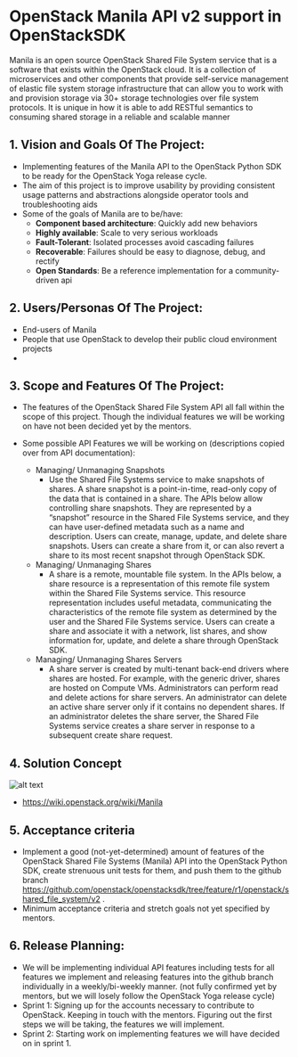 #  OpenStack Manila API v2 support in OpenStackSDK
Manila is an open source OpenStack Shared File System service that is a software that exists within the OpenStack cloud. It is a collection of microservices and other components that provide self-service management of elastic file system storage infrastructure that can allow you to work with and provision storage via 30+ storage technologies over file system protocols. It is unique in how it is able to add RESTful semantics to consuming shared storage in a reliable and scalable manner
## 1.   Vision and Goals Of The Project:
- Implementing features of the Manila API to the OpenStack Python SDK to be ready for the OpenStack Yoga release cycle.
- The aim of this project is to improve usability by providing consistent usage patterns and abstractions alongside operator tools and troubleshooting aids
- Some of the goals of Manila are to be/have:
  - **Component based architecture**: Quickly add new behaviors
  - **Highly available**: Scale to very serious workloads
  - **Fault-Tolerant**: Isolated processes avoid cascading failures
  - **Recoverable**: Failures should be easy to diagnose, debug, and rectify
  - **Open Standards**: Be a reference implementation for a community-driven api

## 2. Users/Personas Of The Project:
- End-users of Manila
- People that use OpenStack to develop their public cloud environment projects
- 

## 3.   Scope and Features Of The Project:
- The features of the OpenStack Shared File System API all fall within the scope of this project. Though the individual features we will be working on have not been decided yet by the mentors.
- Some possible API Features we will be working on (descriptions copied over from API documentation):

  - Managing/ Unmanaging Snapshots
    - Use the Shared File Systems service to make snapshots of shares. A share snapshot is a point-in-time, read-only copy of the data that is contained in a share. The APIs below allow controlling share snapshots. They are represented by a “snapshot” resource in the Shared File Systems service, and they can have user-defined metadata such as a name and description.
Users can create, manage, update, and delete share snapshots. Users can create a share from it, or can also revert a share to its most recent snapshot through OpenStack SDK.
  - Managing/ Unmanaging Shares
    - A share is a remote, mountable file system. In the APIs below, a share resource is a representation of this remote file system within the Shared File Systems service. This resource representation includes useful metadata, communicating the characteristics of the remote file system as determined by the user and the Shared File Systems service.
Users can create a share and associate it with a network, list shares, and show information for, update, and delete a share through OpenStack SDK.
  - Managing/ Unmanaging Shares Servers
    - A share server is created by multi-tenant back-end drivers where shares are hosted. For example, with the generic driver, shares are hosted on Compute VMs.
Administrators can perform read and delete actions for share servers. An administrator can delete an active share server only if it contains no dependent shares. If an administrator deletes the share server, the Shared File Systems service creates a share server in response to a subsequent create share request.

## 4. Solution Concept
![alt text](https://wiki.openstack.org/w/images/4/43/Shares_Service.png)
- https://wiki.openstack.org/wiki/Manila 

## 5. Acceptance criteria
- Implement a good (not-yet-determined) amount of features of the OpenStack Shared File Systems (Manila) API into the OpenStack Python SDK, create strenuous unit tests for them, and push them to the github branch https://github.com/openstack/openstacksdk/tree/feature/r1/openstack/shared_file_system/v2 .
- Minimum acceptance criteria and stretch goals not yet specified by mentors.

## 6.  Release Planning:
- We will be implementing individual API features including tests for all features we implement and releasing features into the github branch individually in a weekly/bi-weekly manner. (not fully confirmed yet by mentors, but we will losely follow the OpenStack Yoga release cycle)
- Sprint 1: Signing up for the accounts necessary to contribute to OpenStack. Keeping in touch with the mentors. Figuring out the first steps we will be taking, the features we will implement.
- Sprint 2: Starting work on implementing features we will have decided on in sprint 1.



